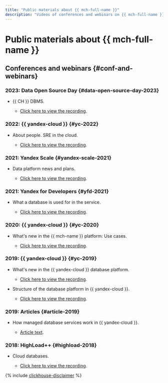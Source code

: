 ```yaml
---
title: "Public materials about {{ mch-full-name }}"
description: "Videos of conferences and webinars on {{ mch-full-name }}."
---
```


# Public materials about {{ mch-full-name }}

## Conferences and webinars {#conf-and-webinars}

### 2023: Data Open Source Day {#data-open-source-day-2023}

* {{ CH }} DBMS.

  * [Click here to view the recording](https://www.youtube.com/live/aXflVfvoLdU?feature=share&t=15670).

### 2022: {{ yandex-cloud }} {#yc-2022}

* About people. SRE in the cloud.

  * [Click here to view the recording](https://www.youtube.com/watch?v=8YwepbGf1WM).

### 2021: Yandex Scale {#yandex-scale-2021}

* Data platform news and plans.

  * [Click here to view the recording](https://www.youtube.com/watch?v=34azYnDBiYY).

### 2021: Yandex for Developers {#yfd-2021}

* What a database is used for in the service.

  * [Click here to view the recording](https://www.youtube.com/watch?v=cddm8I0UgjU).

### 2020: {{ yandex-cloud }} {#yc-2020}

* What's new in the {{ mch-name }} platform: Use cases.

  * [Click here to view the recording](https://www.youtube.com/watch?v=kt0beqON9A0).

### 2019: {{ yandex-cloud }} {#yc-2019}

* What's new in the {{ yandex-cloud }} database platform.

  * [Click here to view the recording](https://www.youtube.com/watch?v=5OcUo3J4Wdc).

* Structure of the database platform in {{ yandex-cloud }}.

  * [Click here to view the recording](https://www.youtube.com/watch?v=Cwdg425a_cw).

### 2019: Articles {#article-2019}

* How managed database services work in {{ yandex-cloud }}.

  * [Article text](https://habr.com/ru/companies/yandex/articles/477860/).

### 2018: HighLoad++ {#highload-2018}

* Cloud databases.

  * [Click here to view the recording](https://www.youtube.com/watch?v=xyMN1EA9p5Y).

{% include [clickhouse-disclaimer](../_includes/clickhouse-disclaimer.md) %}
